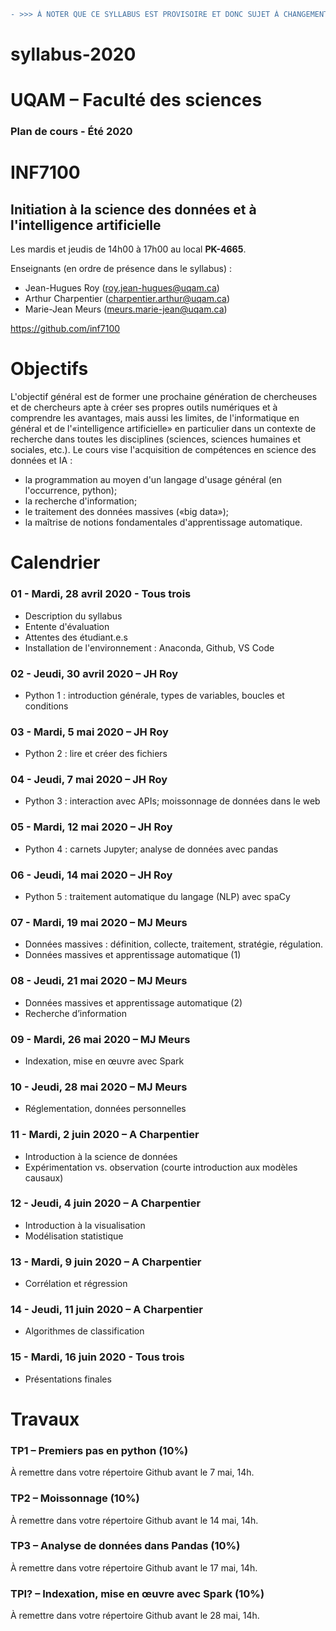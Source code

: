 ```diff
- >>> À NOTER QUE CE SYLLABUS EST PROVISOIRE ET DONC SUJET À CHANGEMENTS <<<
```

# syllabus-2020

# UQAM – Faculté des sciences
### Plan de cours  -  Été 2020

# INF7100
## Initiation à la science des données et à l'intelligence artificielle

Les mardis et jeudis de 14h00 à 17h00 au local **PK-4665**.

Enseignants (en ordre de présence dans le syllabus) :
- Jean-Hugues Roy (roy.jean-hugues@uqam.ca)
- Arthur Charpentier (charpentier.arthur@uqam.ca)
- Marie-Jean Meurs (meurs.marie-jean@uqam.ca)

https://github.com/inf7100

# Objectifs

L'objectif général est de former une prochaine génération de chercheuses et de chercheurs apte à créer ses propres outils numériques et à comprendre les avantages, mais aussi les limites, de l'informatique en général et de l'«intelligence artificielle» en particulier dans un contexte de recherche dans toutes les disciplines (sciences, sciences humaines et sociales, etc.).
Le cours vise l'acquisition de compétences en science des données et IA :
- la programmation au moyen d'un langage d'usage général (en l'occurrence, python);
- la recherche d'information;
- le traitement des données massives («big data»);
- la maîtrise de notions fondamentales d'apprentissage automatique.  

# Calendrier

### 01 - Mardi, 28 avril 2020 - Tous trois
- Description du syllabus
- Entente d'évaluation
- Attentes des étudiant.e.s
- Installation de l'environnement : Anaconda, Github, VS Code

### 02 - Jeudi, 30 avril 2020 – JH Roy
- Python 1 : introduction générale, types de variables, boucles et conditions

### 03 - Mardi, 5 mai 2020 – JH Roy
- Python 2 : lire et créer des fichiers

### 04 - Jeudi, 7 mai 2020 – JH Roy
- Python 3 : interaction avec APIs; moissonnage de données dans le web

### 05 - Mardi, 12 mai 2020 – JH Roy
- Python 4 : carnets Jupyter; analyse de données avec pandas

### 06 - Jeudi, 14 mai 2020 – JH Roy
- Python 5 : traitement automatique du langage (NLP) avec spaCy

### 07 - Mardi, 19 mai 2020 – MJ Meurs
- Données massives : définition, collecte, traitement, stratégie, régulation. 
- Données massives et apprentissage automatique (1)

### 08 - Jeudi, 21 mai 2020 – MJ Meurs
- Données massives et apprentissage automatique (2)
- Recherche d’information

### 09 - Mardi, 26 mai 2020 – MJ Meurs
- Indexation, mise en œuvre avec Spark

### 10 - Jeudi, 28 mai 2020 – MJ Meurs
- Réglementation, données personnelles

### 11 - Mardi, 2 juin 2020 – A Charpentier
- Introduction à la science de données
- Expérimentation vs. observation (courte introduction aux modèles causaux)

### 12 - Jeudi, 4 juin 2020 – A Charpentier
- Introduction à la visualisation
- Modélisation statistique

### 13 - Mardi, 9 juin 2020 – A Charpentier
- Corrélation et régression

### 14 - Jeudi, 11 juin 2020 – A Charpentier
- Algorithmes de classification

### 15 - Mardi, 16 juin 2020 - Tous trois
- Présentations finales

# Travaux

### TP1 – Premiers pas en python (10%)
À remettre dans votre répertoire Github avant le 7 mai, 14h.

### TP2 – Moissonnage (10%)
À remettre dans votre répertoire Github avant le 14 mai, 14h.

### TP3 – Analyse de données dans Pandas (10%)
À remettre dans votre répertoire Github avant le 17 mai, 14h.

### TPI? – Indexation, mise en œuvre avec Spark (10%)
À remettre dans votre répertoire Github avant le 28 mai, 14h.
